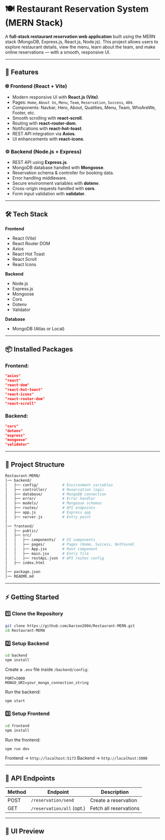 # 🍽️ Restaurant Reservation System (MERN Stack)

A **full-stack restaurant reservation web application** built using the MERN stack (MongoDB, Express.js, React.js, Node.js).
This project allows users to explore restaurant details, view the menu, learn about the team, and make online reservations — with a smooth, responsive UI.

---

## 🚀 Features

### 🌐 Frontend (React + Vite)

* Modern responsive UI with **React.js (Vite)**.
* Pages: `Home`, `About Us`, `Menu`, `Team`, `Reservation`, `Success`, `404`.
* Components: Navbar, Hero, About, Qualities, Menu, Team, WhoAreWe, Footer, etc.
* Smooth scrolling with **react-scroll**.
* Routing with **react-router-dom**.
* Notifications with **react-hot-toast**.
* REST API integration via **Axios**.
* UI enhancements with **react-icons**.

### ⚙️ Backend (Node.js + Express)

* REST API using **Express.js**.
* MongoDB database handled with **Mongoose**.
* Reservation schema & controller for booking data.
* Error handling middleware.
* Secure environment variables with **dotenv**.
* Cross-origin requests handled with **cors**.
* Form input validation with **validator**.

---

## 🛠️ Tech Stack

**Frontend**

* React (Vite)
* React Router DOM
* Axios
* React Hot Toast
* React Scroll
* React Icons

**Backend**

* Node.js
* Express.js
* Mongoose
* Cors
* Dotenv
* Validator

**Database**

* MongoDB (Atlas or Local)

---

## 📦 Installed Packages

### Frontend:

```json
"axios"
"react"
"react-dom"
"react-hot-toast"
"react-icons"
"react-router-dom"
"react-scroll"
```

### Backend:

```json
"cors"
"dotenv"
"express"
"mongoose"
"validator"
```

---

## 📂 Project Structure

```bash
Restaurant-MERN/
│── backend/
│   ├── config/           # Environment variables
│   ├── controller/       # Reservation logic
│   ├── database/         # MongoDB connection
│   ├── error/            # Error handler
│   ├── models/           # Mongoose schemas
│   ├── routes/           # API endpoints
│   ├── app.js            # Express app
│   ├── server.js         # Entry point
│
│── frontend/
│   ├── public/
│   ├── src/
│   │   ├── components/   # UI components
│   │   ├── pages/        # Pages (Home, Success, NotFound)
│   │   ├── App.jsx       # Root component
│   │   ├── main.jsx      # Entry file
│   │   ├── restApi.json  # API routes config
│   ├── index.html
│
│── package.json
│── README.md
```

---

## ⚡ Getting Started

### 1️⃣ Clone the Repository

```bash
git clone https://github.com/Aarzoo2004/Restaurant-MERN.git
cd Restaurant-MERN
```

### 2️⃣ Setup Backend

```bash
cd backend
npm install
```

Create a `.env` file inside `/backend/config`:

```env
PORT=5000
MONGO_URI=your_mongo_connection_string
```

Run the backend:

```bash
npm start
```

### 3️⃣ Setup Frontend

```bash
cd frontend
npm install
```

Run the frontend:

```bash
npm run dev
```

Frontend → `http://localhost:5173`
Backend → `http://localhost:5000`

---

## 📡 API Endpoints

| Method | Endpoint                  | Description            |
| ------ | ------------------------- | ---------------------- |
| POST   | `/reservation/send`       | Create a reservation   |
| GET    | `/reservation/all` (opt.) | Fetch all reservations |

---

## 🎨 UI Preview
